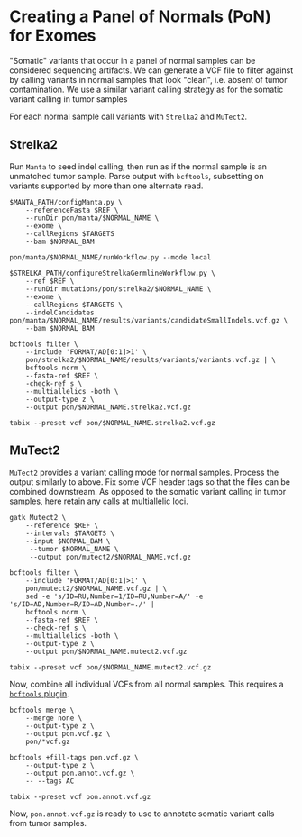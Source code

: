 # Creating a Panel of Normals (PoN) for Exomes

"Somatic" variants that occur in a panel of normal samples can be considered sequencing artifacts. We can generate a VCF file to filter against by calling variants in normal samples that look "clean", i.e. absent of tumor contamination. We use a similar variant calling strategy as for the somatic variant calling in tumor samples

For each normal sample call variants with `Strelka2` and `MuTect2`.

## Strelka2

Run `Manta` to seed indel calling, then run as if the normal sample is an unmatched tumor sample. Parse output with `bcftools`, subsetting on variants supported by more than one alternate read.

```shell
$MANTA_PATH/configManta.py \
    --referenceFasta $REF \
    --runDir pon/manta/$NORMAL_NAME \
    --exome \
    --callRegions $TARGETS
    --bam $NORMAL_BAM

pon/manta/$NORMAL_NAME/runWorkflow.py --mode local

$STRELKA_PATH/configureStrelkaGermlineWorkflow.py \
    --ref $REF \
    --runDir mutations/pon/strelka2/$NORMAL_NAME \
    --exome \
    --callRegions $TARGETS \
    --indelCandidates pon/manta/$NORMAL_NAME/results/variants/candidateSmallIndels.vcf.gz \
    --bam $NORMAL_BAM

bcftools filter \
    --include 'FORMAT/AD[0:1]>1' \
    pon/strelka2/$NORMAL_NAME/results/variants/variants.vcf.gz | \
    bcftools norm \
    --fasta-ref $REF \
    -check-ref s \
    --multiallelics -both \
    --output-type z \
    --output pon/$NORMAL_NAME.strelka2.vcf.gz

tabix --preset vcf pon/$NORMAL_NAME.strelka2.vcf.gz
```

## MuTect2

`MuTect2` provides a variant calling mode for normal samples. Process the output similarly to above. Fix some VCF header tags so that the files can be combined downstream. As opposed to the somatic variant calling in tumor samples, here retain any calls at multiallelic loci.

```shell
gatk Mutect2 \
    --reference $REF \
    --intervals $TARGETS \
    --input $NORMAL_BAM \
     --tumor $NORMAL_NAME \
     --output pon/mutect2/$NORMAL_NAME.vcf.gz

bcftools filter \
    --include 'FORMAT/AD[0:1]>1' \
    pon/mutect2/$NORMAL_NAME.vcf.gz | \
    sed -e 's/ID=RU,Number=1/ID=RU,Number=A/' -e 's/ID=AD,Number=R/ID=AD,Number=./' |
    bcftools norm \
    --fasta-ref $REF \
    --check-ref s \
    --multiallelics -both \
    --output-type z \
    --output pon/$NORMAL_NAME.mutect2.vcf.gz

tabix --preset vcf pon/$NORMAL_NAME.mutect2.vcf.gz
```

Now, combine all individual VCFs from all normal samples. This requires a [`bcftools` plugin](https://samtools.github.io/bcftools/howtos/plugins.html).

```shell
bcftools merge \
    --merge none \
    --output-type z \
    --output pon.vcf.gz \
    pon/*vcf.gz

bcftools +fill-tags pon.vcf.gz \
    --output-type z \
    --output pon.annot.vcf.gz \
    -- --tags AC

tabix --preset vcf pon.annot.vcf.gz
```

Now, `pon.annot.vcf.gz` is ready to use to annotate somatic variant calls from tumor samples.
